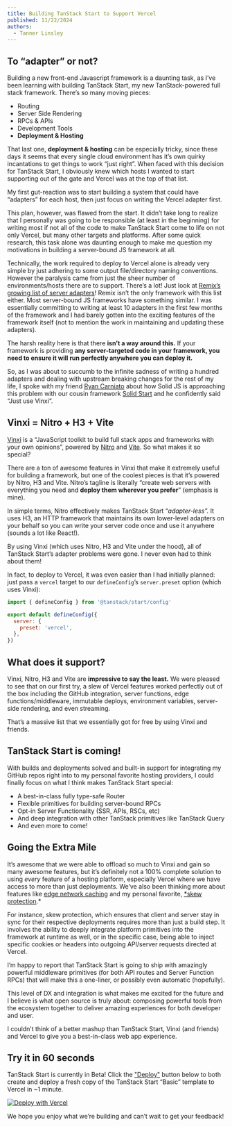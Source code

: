 ```yaml
---
title: Building TanStack Start to Support Vercel
published: 11/22/2024
authors:
  - Tanner Linsley
---
```


## To “adapter” or not?

Building a new front-end Javascript framework is a daunting task, as I’ve been learning with building TanStack Start, my new TanStack-powered full stack framework. There’s so many moving pieces:

- Routing
- Server Side Rendering
- RPCs & APIs
- Development Tools
- **Deployment & Hosting**

That last one, **deployment & hosting** can be especially tricky, since these days it seems that every single cloud environment has it’s own quirky incantations to get things to work “just right”. When faced with this decision for TanStack Start, I obviously knew which hosts I wanted to start supporting out of the gate and Vercel was at the top of that list.

My first gut-reaction was to start building a system that could have “adapters” for each host, then just focus on writing the Vercel adapter first.

This plan, however, was flawed from the start. It didn’t take long to realize that I personally was going to be responsible (at least in the beginning) for writing most if not all of the code to make TanStack Start come to life on not only Vercel, but many other targets and platforms. After some quick research, this task alone was daunting enough to make me question my motivations in building a server-bound JS framework at all.

Technically, the work required to deploy to Vercel alone is already very simple by just adhering to some output file/directory naming conventions. However the paralysis came from just the sheer number of environments/hosts there are to support. There’s a lot! Just look at [Remix’s growing list of server adapters](https://remix.run/docs/en/main/other-api/adapter)! Remix isn’t the only framework with this list either. Most server-bound JS frameworks have something similar. I was essentially committing to writing at least 10 adapters in the first few months of the framework and I had barely gotten into the exciting features of the framework itself (not to mention the work in maintaining and updating these adapters).

The harsh reality here is that there **isn’t a way around this.** If your framework is providing **any server-targeted code in your framework, you need to ensure it will run perfectly anywhere you can deploy it.**

So, as I was about to succumb to the infinite sadness of writing a hundred adapters and dealing with upstream breaking changes for the rest of my life, I spoke with my friend [Ryan Carniato](https://twitter.com/ryancarniato) about how Solid JS is approaching this problem with our cousin framework [Solid Start](https://start.solidjs.com/) and he confidently said “Just use Vinxi”.

## Vinxi = Nitro + H3 + Vite

[Vinxi](https://github.com/nksaraf/vinxi) is a “JavaScript toolkit to build full stack apps and frameworks with your own opinions”, powered by [Nitro](https://nitro.unjs.io/) and [Vite](https://vite.dev/). So what makes it so special?

There are a ton of awesome features in Vinxi that make it extremely useful for building a framework, but one of the coolest pieces is that it’s powered by Nitro, H3 and Vite. Nitro’s tagline is literally “create web servers with everything you need and **deploy them wherever you prefer**” (emphasis is mine).

In simple terms, Nitro effectively makes TanStack Start “_adapter-less”._ It uses H3, an HTTP framework that maintains its own lower-level adapters on your behalf so you can write your server code once and use it anywhere (sounds a lot like React!).

By using Vinxi (which uses Nitro, H3 and Vite under the hood), all of TanStack Start’s adapter problems were gone. I never even had to think about them!

In fact, to deploy to Vercel, it was even easier than I had initially planned: just pass a `vercel` target to our `defineConfig`’s `server.preset` option (which uses Vinxi):

```jsx
import { defineConfig } from '@tanstack/start/config'

export default defineConfig({
  server: {
    preset: 'vercel',
  },
})
```

## What does it support?

Vinxi, Nitro, H3 and Vite are **impressive to say the least.** We were pleased to see that on our first try, a slew of Vercel features worked perfectly out of the box including the GitHub integration, server functions, edge functions/middleware, immutable deploys, environment variables, server-side rendering, and even streaming.

That’s a massive list that we essentially got for free by using Vinxi and friends.

## TanStack Start is coming!

With builds and deployments solved and built-in support for integrating my GitHub repos right into to my personal favorite hosting providers, I could finally focus on what I think makes TanStack Start special:

- A best-in-class fully type-safe Router
- Flexible primitives for building server-bound RPCs
- Opt-in Server Functionality (SSR, APIs, RSCs, etc)
- And deep integration with other TanStack primitives like TanStack Query
- And even more to come!

## Going the Extra Mile

It’s awesome that we were able to offload so much to Vinxi and gain so many awesome features, but it’s definitely not a 100% complete solution to using _every_ feature of a hosting platform, especially Vercel where we have access to more than just deployments. We’ve also been thinking more about features like [edge network caching](https://vercel.com/docs/edge-network/caching) and my personal favorite, [\*skew protection](https://vercel.com/docs/deployments/skew-protection).\*

For instance, skew protection, which ensures that client and server stay in sync for their respective deployments requires more than just a build step. It involves the ability to deeply integrate platform primitives into the framework at runtime as well, or in the specific case, being able to inject specific cookies or headers into outgoing API/server requests directed at Vercel.

I’m happy to report that TanStack Start is going to ship with amazingly powerful middleware primitives (for both API routes and Server Function RPCs) that will make this a one-liner, or possibly even automatic (hopefully).

This level of DX and integration is what makes me excited for the future and I believe is what open source is truly about: composing powerful tools from the ecosystem together to deliver amazing experiences for both developer and user.

I couldn’t think of a better mashup than TanStack Start, Vinxi (and friends) and Vercel to give you a best-in-class web app experience.

## Try it in 60 seconds

TanStack Start is currently in Beta! Click the ["Deploy"](https://vercel.com/new/clone?repository-url=https%3A%2F%2Fgithub.com%2Ftanstack%2Frouter%2Ftree%2Fmain%2Fexamples%2Freact%2Fbasic-file-based&project-name=my-tanstack-project&repository-name=my-tanstack-project) button below to both create and deploy a fresh copy of the TanStack Start “Basic” template to Vercel in ~1 minute.

[![Deploy with Vercel](https://vercel.com/button)](https://vercel.com/new/clone?repository-url=https%3A%2F%2Fgithub.com%2Ftanstack%2Frouter%2Ftree%2Fmain%2Fexamples%2Freact%2Fbasic-file-based&project-name=my-tanstack-project&repository-name=my-tanstack-project)

We hope you enjoy what we’re building and can’t wait to get your feedback!
